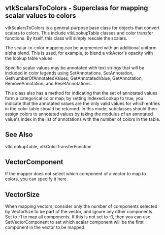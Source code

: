 ## vtkScalarsToColors - Superclass for mapping scalar values to colors

vtkScalarsToColors is a general-purpose base class for objects that
convert scalars to colors. This include vtkLookupTable classes and
color transfer functions. By itself, this class will simply rescale
the scalars.

The scalar-to-color mapping can be augmented with an additional
uniform alpha blend. This is used, for example, to blend a vtkActor's
opacity with the lookup table values.

Specific scalar values may be annotated with text strings that will
be included in color legends using SetAnnotations, SetAnnotation,
GetNumberOfAnnotatedValues, GetAnnotatedValue, GetAnnotation,
RemoveAnnotation, and ResetAnnotations.

This class also has a method for indicating that the set of
annotated values form a categorical color map; by setting
IndexedLookup to true, you indicate that the annotated values are
the only valid values for which entries in the color table should
be returned. In this mode, subclasses should then assign colors to
annotated values by taking the modulus of an annotated value's
index in the list of annotations with the number of colors in the
table.

## See Also
vtkLookupTable, vtkColorTransferFunction

## VectorComponent

If the mapper does not select which component of a vector
to map to colors, you can specify it here.

## VectorSize

When mapping vectors, consider only the number of components selected
by VectorSize to be part of the vector, and ignore any other
components. Set to -1 to map all components. If this is not set
to -1, then you can use SetVectorComponent to set which scalar
component will be the first component in the vector to be mapped.

